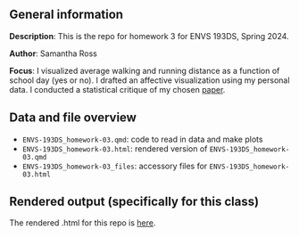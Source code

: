 
## General information

**Description**: This is the repo for homework 3 for ENVS 193DS, Spring 2024.  

**Author**: Samantha Ross  

**Focus**: I visualized average walking and running distance as a function of school day (yes or no). I drafted an affective visualization using my personal data. I conducted a statistical critique of my chosen [paper](https://link.springer.com/article/10.1007/s10457-008-9114-9). 

## Data and file overview

- `ENVS-193DS_homework-03.qmd`: code to read in data and make plots  
- `ENVS-193DS_homework-03.html`: rendered version of `ENVS-193DS_homework-03.qmd`  
- `ENVS-193DS_homework-03_files`: accessory files for `ENVS-193DS_homework-03.html`  

## Rendered output (specifically for this class)

The rendered .html for this repo is [here](https://samantha-ross2303.github.io/ENVS-193DS_homework-03_ross-samantha/code/ENVS-193DS_homework-03.html).
